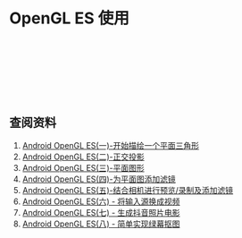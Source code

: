 # OpenGL ES 使用
　　

　　


## 
　　


## 查阅资料
1. [Android OpenGL ES(一)-开始描绘一个平面三角形](https://www.jianshu.com/p/4a014afde409)
2. [Android OpenGL ES(二)-正交投影](https://www.jianshu.com/p/7e0471100605)
3. [Android OpenGL ES(三)-平面图形](https://www.jianshu.com/p/320980800358)
4. [Android OpenGL ES(四)-为平面图添加滤镜](https://www.jianshu.com/p/7bcdb68823cb)
5. [Android OpenGL ES(五)-结合相机进行预览/录制及添加滤镜](https://www.jianshu.com/p/b36b6e17e818)
6. [Android OpenGL ES(六) - 将输入源换成视频](https://www.jianshu.com/p/9c616616f95a)
7. [Android OpenGL ES(七) - 生成抖音照片电影](https://www.jianshu.com/p/dac18f4ee3e9)
8. [Android OpenGL ES(八) - 简单实现绿幕抠图](https://www.jianshu.com/p/159744875386)
